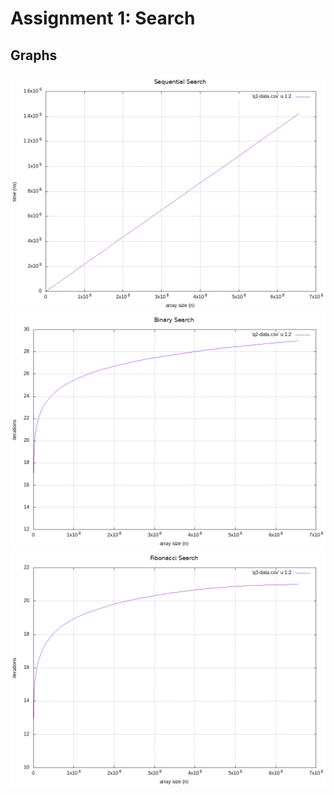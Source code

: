 # Assignment 1: Search

## Graphs

![Sequential Search](q1-graph.png)
![Binary Search](q2-graph.png)
![Fibonacci Search](q3-graph.png)
